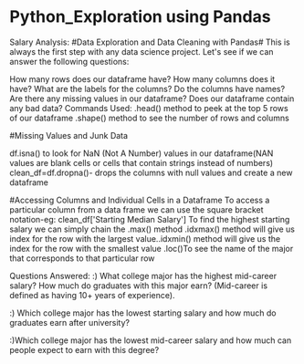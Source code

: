 # Python_Exploration using Pandas
Salary Analysis: #Data Exploration and Data Cleaning with Pandas# This is always the first step with any data science project. 
Let's see if we can answer the following questions:

How many rows does our dataframe have?
How many columns does it have?
What are the labels for the columns? Do the columns have names?
Are there any missing values in our dataframe? Does our dataframe contain any bad data?
Commands Used: .head() method to peek at the top 5 rows of our dataframe .shape() method to see the number of rows and columns

#Missing Values and Junk Data

df.isna() to look for NaN (Not A Number) values in our dataframe(NAN values are blank cells or cells that contain strings instead of numbers) clean_df=df.dropna()- drops the columns with null values and create a new dataframe

#Accessing Columns and Individual Cells in a Dataframe To access a particular column from a data frame we can use the square bracket notation-eg: clean_df['Starting Median Salary'] To find the highest starting salary we can simply chain the .max() method .idxmax() method will give us index for the row with the largest value..idxmin() method will give us the index for the row with the smallest value .loc()To see the name of the major that corresponds to that particular row

Questions Answered: :) What college major has the highest mid-career salary? How much do graduates with this major earn? (Mid-career is defined as having 10+ years of experience).

:) Which college major has the lowest starting salary and how much do graduates earn after university?

:)Which college major has the lowest mid-career salary and how much can people expect to earn with this degree?

